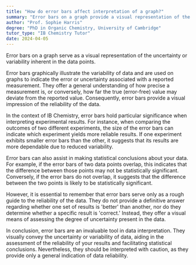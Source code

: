```yaml
---
title: "How do error bars affect interpretation of a graph?"
summary: "Error bars on a graph provide a visual representation of the uncertainty or variability of the data points."
author: "Prof. Sophie Harris"
degree: "PhD in Organic Chemistry, University of Cambridge"
tutor_type: "IB Chemistry Tutor"
date: 2024-04-05
---
```


Error bars on a graph serve as a visual representation of the uncertainty or variability inherent in the data points.

Error bars graphically illustrate the variability of data and are used on graphs to indicate the error or uncertainty associated with a reported measurement. They offer a general understanding of how precise a measurement is, or conversely, how far the true (error-free) value may deviate from the reported value. Consequently, error bars provide a visual impression of the reliability of the data.

In the context of IB Chemistry, error bars hold particular significance when interpreting experimental results. For instance, when comparing the outcomes of two different experiments, the size of the error bars can indicate which experiment yields more reliable results. If one experiment exhibits smaller error bars than the other, it suggests that its results are more dependable due to reduced variability.

Error bars can also assist in making statistical conclusions about your data. For example, if the error bars of two data points overlap, this indicates that the difference between those points may not be statistically significant. Conversely, if the error bars do not overlap, it suggests that the difference between the two points is likely to be statistically significant.

However, it is essential to remember that error bars serve only as a rough guide to the reliability of the data. They do not provide a definitive answer regarding whether one set of results is 'better' than another, nor do they determine whether a specific result is 'correct.' Instead, they offer a visual means of assessing the degree of uncertainty present in the data.

In conclusion, error bars are an invaluable tool in data interpretation. They visually convey the uncertainty or variability of data, aiding in the assessment of the reliability of your results and facilitating statistical conclusions. Nevertheless, they should be interpreted with caution, as they provide only a general indication of data reliability.
    